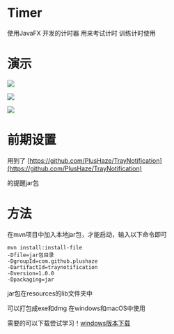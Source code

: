 # Timer
使用JavaFX 开发的计时器 用来考试计时 训练计时使用

# 演示
![](https://github.com/HarryBlackCatQAQ/Image/blob/main/timer_1.png)

![](https://github.com/HarryBlackCatQAQ/Image/blob/main/timer_2.png)

![](https://github.com/HarryBlackCatQAQ/Image/blob/main/timer_3.png)

# 前期设置
用到了 [https://github.com/PlusHaze/TrayNotification](https://github.com/PlusHaze/TrayNotification)

的提醒jar包

# 方法 #
在mvn项目中加入本地jar包，才能启动，输入以下命令即可

    mvn install:install-file
    -Dfile=jar包目录
    -DgroupId=com.github.plushaze
	-DartifactId=traynotification
    -Dversion=1.0.0
    -Dpackaging=jar

jar包在resources的lib文件夹中

可以打包成exe和dmg 在windows和macOS中使用

需要的可以下载尝试学习！[windows版本下载](https://github.com/HarryBlackCatQAQ/Timer/releases/tag/1.0)